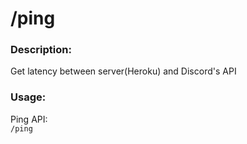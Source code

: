 # /ping

### Description:
Get latency between server(Heroku) and Discord's API<br>

### Usage:
Ping API:<br>
`/ping`